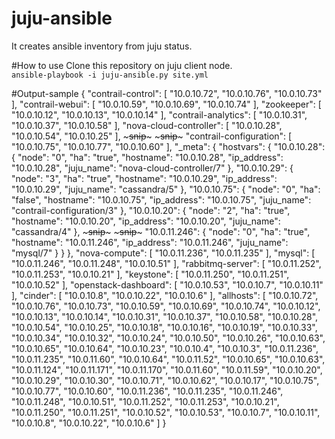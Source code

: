 # juju-ansible
It creates ansible inventory from juju status.

#How to use
Clone this repository on juju client node.  
`ansible-playbook -i juju-ansible.py site.yml`

#Output-sample
    {
      "contrail-control": [
        "10.0.10.72",
        "10.0.10.76",
        "10.0.10.73"
      ],
      "contrail-webui": [
        "10.0.10.59",
        "10.0.10.69",
        "10.0.10.74"
      ],
      "zookeeper": [
        "10.0.10.12",
        "10.0.10.13",
        "10.0.10.14"
      ],
      "contrail-analytics": [
        "10.0.10.31",
        "10.0.10.37",
        "10.0.10.58"
      ],
      "nova-cloud-controller": [
        "10.0.10.28",
        "10.0.10.54",
        "10.0.10.25"
      ],
    ~~~~~~~snip~~~~~~~
    ~~~~~~~snip~~~~~~~
      "contrail-configuration": [
        "10.0.10.75",
        "10.0.10.77",
        "10.0.10.60"
      ],
      "_meta": {
        "hostvars": {
          "10.0.10.28": {
            "node": "0",
            "ha": "true",
            "hostname": "10.0.10.28",
            "ip_address": "10.0.10.28",
            "juju_name": "nova-cloud-controller/7"
          },
          "10.0.10.29": {
            "node": "3",
            "ha": "true",
            "hostname": "10.0.10.29",
            "ip_address": "10.0.10.29",
            "juju_name": "cassandra/5"
          },
          "10.0.10.75": {
            "node": "0",
            "ha": "false",
            "hostname": "10.0.10.75",
            "ip_address": "10.0.10.75",
            "juju_name": "contrail-configuration/3"
          },
          "10.0.10.20": {
            "node": "2",
            "ha": "true",
            "hostname": "10.0.10.20",
            "ip_address": "10.0.10.20",
            "juju_name": "cassandra/4"
          },
    ~~~~~~~snip~~~~~~~
    ~~~~~~~snip~~~~~~~
          "10.0.11.246": {
            "node": "0",
            "ha": "true",
            "hostname": "10.0.11.246",
            "ip_address": "10.0.11.246",
            "juju_name": "mysql/7"
          }
        }
      },
      "nova-compute": [
        "10.0.11.236",
        "10.0.11.235"
      ],
      "mysql": [
        "10.0.11.246",
        "10.0.11.248",
        "10.0.10.51"
      ],
      "rabbitmq-server": [
        "10.0.11.252",
        "10.0.11.253",
        "10.0.10.21"
      ],
      "keystone": [
        "10.0.11.250",
        "10.0.11.251",
        "10.0.10.52"
      ],
      "openstack-dashboard": [
        "10.0.10.53",
        "10.0.10.7",
        "10.0.10.11"
      ],
      "cinder": [
        "10.0.10.8",
        "10.0.10.22",
        "10.0.10.6"
      ],
      "allhosts": [
        "10.0.10.72",
        "10.0.10.76",
        "10.0.10.73",
        "10.0.10.59",
        "10.0.10.69",
        "10.0.10.74",
        "10.0.10.12",
        "10.0.10.13",
        "10.0.10.14",
        "10.0.10.31",
        "10.0.10.37",
        "10.0.10.58",
        "10.0.10.28",
        "10.0.10.54",
        "10.0.10.25",
        "10.0.10.18",
        "10.0.10.16",
        "10.0.10.19",
        "10.0.10.33",
        "10.0.10.34",
        "10.0.10.32",
        "10.0.10.24",
        "10.0.10.50",
        "10.0.10.26",
        "10.0.10.63",
        "10.0.10.65",
        "10.0.10.64",
        "10.0.10.23",
        "10.0.10.4",
        "10.0.10.3",
        "10.0.11.236",
        "10.0.11.235",
        "10.0.11.60",
        "10.0.10.64",
        "10.0.11.52",
        "10.0.10.65",
        "10.0.10.63",
        "10.0.11.124",
        "10.0.11.171",
        "10.0.11.170",
        "10.0.11.60",
        "10.0.11.59",
        "10.0.10.20",
        "10.0.10.29",
        "10.0.10.30",
        "10.0.10.71",
        "10.0.10.62",
        "10.0.10.17",
        "10.0.10.75",
        "10.0.10.77",
        "10.0.10.60",
        "10.0.11.236",
        "10.0.11.235",
        "10.0.11.246",
        "10.0.11.248",
        "10.0.10.51",
        "10.0.11.252",
        "10.0.11.253",
        "10.0.10.21",
        "10.0.11.250",
        "10.0.11.251",
        "10.0.10.52",
        "10.0.10.53",
        "10.0.10.7",
        "10.0.10.11",
        "10.0.10.8",
        "10.0.10.22",
        "10.0.10.6"
      ]
    }

